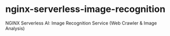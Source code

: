 # nginx-serverless-image-recognition
NGINX Serverless AI: Image Recognition Service (Web Crawler &amp; Image Analysis)
